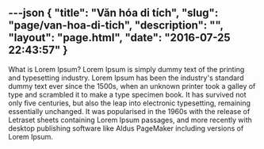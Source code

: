 ---json
{
    "title": "Văn hóa di tích",
    "slug": "page/van-hoa-di-tich",
    "description": "",
    "layout": "page.html",
    "date": "2016-07-25 22:43:57"
}
---
What is Lorem Ipsum?
Lorem Ipsum is simply dummy text of the printing and typesetting industry. Lorem Ipsum has been the industry's standard dummy text ever since the 1500s, when an unknown printer took a galley of type and scrambled it to make a type specimen book. It has survived not only five centuries, but also the leap into electronic typesetting, remaining essentially unchanged. It was popularised in the 1960s with the release of Letraset sheets containing Lorem Ipsum passages, and more recently with desktop publishing software like Aldus PageMaker including versions of Lorem Ipsum.
